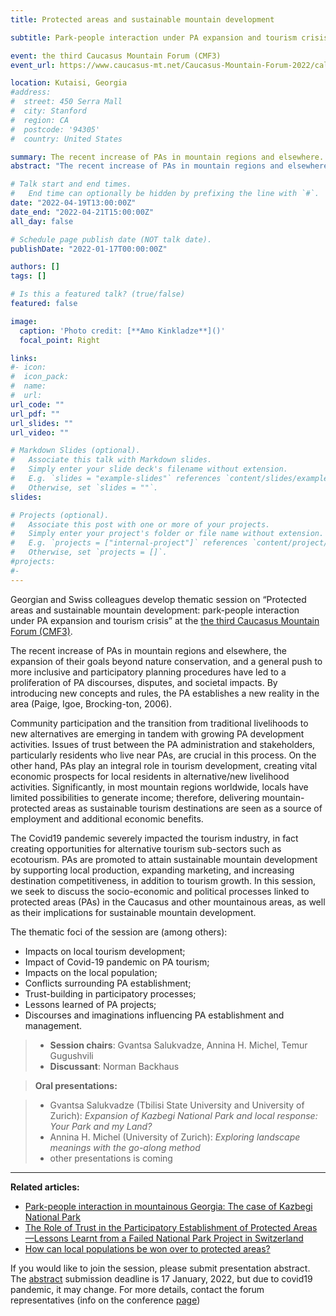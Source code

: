 ```yaml
---
title: Protected areas and sustainable mountain development

subtitle: Park-people interaction under PA expansion and tourism crisis

event: the third Caucasus Mountain Forum (CMF3)
event_url: https://www.caucasus-mt.net/Caucasus-Mountain-Forum-2022/call-for-abstracts.html-2

location: Kutaisi, Georgia
#address:
#  street: 450 Serra Mall
#  city: Stanford
#  region: CA
#  postcode: '94305'
#  country: United States

summary: The recent increase of PAs in mountain regions and elsewhere.
abstract: "The recent increase of PAs in mountain regions and elsewhere, the expansion of their goals beyond nature conservation, and a general push to more inclusive and participatory planning procedures have led to a proliferation of PA discourses, disputes, and societal impacts."

# Talk start and end times.
#   End time can optionally be hidden by prefixing the line with `#`.
date: "2022-04-19T13:00:00Z"
date_end: "2022-04-21T15:00:00Z"
all_day: false

# Schedule page publish date (NOT talk date).
publishDate: "2022-01-17T00:00:00Z"

authors: []
tags: []

# Is this a featured talk? (true/false)
featured: false

image:
  caption: 'Photo credit: [**Amo Kinkladze**]()'
  focal_point: Right

links:
#- icon: 
#  icon_pack: 
#  name: 
#  url: 
url_code: ""
url_pdf: ""
url_slides: ""
url_video: ""

# Markdown Slides (optional).
#   Associate this talk with Markdown slides.
#   Simply enter your slide deck's filename without extension.
#   E.g. `slides = "example-slides"` references `content/slides/example-slides.md`.
#   Otherwise, set `slides = ""`.
slides: 

# Projects (optional).
#   Associate this post with one or more of your projects.
#   Simply enter your project's folder or file name without extension.
#   E.g. `projects = ["internal-project"]` references `content/project/deep-learning/index.md`.
#   Otherwise, set `projects = []`.
#projects:
#- 
---
```


Georgian and Swiss colleagues develop thematic session on “Protected areas and sustainable mountain development: park-people interaction under PA expansion and tourism crisis” at the [the third Caucasus Mountain Forum (CMF3)](https://www.caucasus-mt.net/Caucasus-Mountain-Forum-2021/cmf-objectives.html-1).

The recent increase of PAs in mountain regions and elsewhere, the expansion of their goals beyond nature conservation, and a general push to more inclusive and participatory planning procedures have led to a proliferation of PA discourses, disputes, and societal impacts. By introducing new concepts and rules, the PA establishes a new reality in the area (Paige, Igoe, Brocking-ton, 2006).

Community participation and the transition from traditional livelihoods to new alternatives are emerging in tandem with growing PA development activities. Issues of trust between the PA administration and stakeholders, particularly residents who live near PAs, are crucial in this process. On the other hand, PAs play an integral role in tourism development, creating vital economic prospects for local residents in alternative/new livelihood activities. Significantly, in most mountain regions worldwide, locals have limited possibilities to generate income; therefore, delivering mountain-protected areas as sustainable tourism destinations are seen as a source of employment and additional economic benefits. 

The Covid19 pandemic severely impacted the tourism industry, in fact creating opportunities for alternative tourism sub-sectors such as ecotourism. PAs are promoted to attain sustainable mountain development by supporting local production, expanding marketing, and increasing destination competitiveness, in addition to tourism growth. In this session, we seek to discuss the socio-economic and political processes linked to protected areas (PAs)  in the Caucasus and other mountainous areas, as well as their implications for sustainable mountain development. 

The thematic foci of the session are (among others):

- Impacts on local tourism development;
- Impact of Covid-19 pandemic on PA tourism;
- Impacts on the local population;
- Conflicts surrounding PA establishment;
- Trust-building in participatory processes;
- Lessons learned of PA projects;
- Discourses and imaginations influencing PA establishment and management.


>- **Session chairs**: Gvantsa Salukvadze, Annina H. Michel, Temur Gugushvili
>- **Discussant**: Norman Backhaus


>**Oral presentations:**

>- Gvantsa Salukvadze (Tbilisi State University and University of Zurich): *Expansion of Kazbegi National Park and local response: Your Park and my Land?*
>- Annina H. Michel (University of Zurich): *Exploring landscape meanings with the go-along method*
>- other presentations is coming


---
**Related articles:**

- [Park-people interaction in mountainous Georgia: The case of Kazbegi National Park](https://temurgugushvili.ge/publication/park-peopleinteraction/)
- [The Role of Trust in the Participatory Establishment of Protected Areas—Lessons Learnt from a Failed National Park Project in Switzerland](https://www.tandfonline.com/doi/full/10.1080/08941920.2021.1994679)
- [How can local populations be won over to protected areas?](https://zenodo.org/record/3843063#.YfAfjVhBzrI)





If you would like to join the session, please submit presentation abstract. The [abstract](https://www.caucasus-mt.net/Caucasus-Mountain-Forum-2022/call-for-abstracts.html-2) submission deadline is 17 January, 2022, but due to covid19 pandemic, it may change. For more details, contact the forum representatives (info on the conference [page](https://www.caucasus-mt.net/Caucasus-Mountain-Forum-2022))

